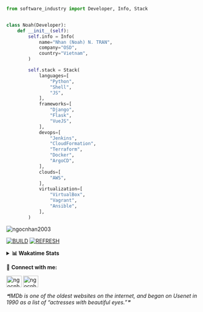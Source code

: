 ```python
from software_industry import Developer, Info, Stack


class Noah(Developer):
    def __init__(self):
        self.info = Info(
            name="Nhan (Noah) N. TRAN",
            company="OSD",
            country="Vietnam",
        )

        self.stack = Stack(
            languages=[
                "Python",
                "Shell",
                "JS",
            ],
            frameworks=[
                "Django",
                "Flask",
                "VueJS",
            ],
            devops=[
                "Jenkins",
                "CloudFormation",
                "Terraform",
                "Docker",
                "ArgoCD",
            ],
            clouds=[
                "AWS",
            ],
            virtualization=[
                "VirtualBox",
                "Vagrant",
                "Ansible",
            ],
        )
```
<img src="https://komarev.com/ghpvc/?username=ngocnhan2003&label=Profile%20views&color=0e75b6&style=flat" alt="ngocnhan2003" /> 

[![BUILD](https://github.com/ngocnhan2003/ngocnhan2003/actions/workflows/001_build.yml/badge.svg)](https://github.com/ngocnhan2003/ngocnhan2003/actions/workflows/001_build.yml)
[![REFRESH](https://github.com/ngocnhan2003/ngocnhan2003/actions/workflows/002_refresh.yml/badge.svg)](https://github.com/ngocnhan2003/ngocnhan2003/actions/workflows/002_refresh.yml)

<details> 
  <summary><b>📊 Wakatime Stats</b></summary>
  <br>
  
<!--START_SECTION:waka-->
![Code Time](http://img.shields.io/badge/Code%20Time-600%20hrs-blue)

**I'm an Early 🐤** 

```text
🌞 Morning    45 commits     █████░░░░░░░░░░░░░░░░░░░░   21.33% 
🌆 Daytime    71 commits     ████████░░░░░░░░░░░░░░░░░   33.65% 
🌃 Evening    35 commits     ████░░░░░░░░░░░░░░░░░░░░░   16.59% 
🌙 Night      60 commits     ███████░░░░░░░░░░░░░░░░░░   28.44%

```
📅 **I'm Most Productive on Wednesday** 

```text
Monday       29 commits     ███░░░░░░░░░░░░░░░░░░░░░░   13.74% 
Tuesday      31 commits     ███░░░░░░░░░░░░░░░░░░░░░░   14.69% 
Wednesday    80 commits     █████████░░░░░░░░░░░░░░░░   37.91% 
Thursday     44 commits     █████░░░░░░░░░░░░░░░░░░░░   20.85% 
Friday       4 commits      ░░░░░░░░░░░░░░░░░░░░░░░░░   1.9% 
Saturday     9 commits      █░░░░░░░░░░░░░░░░░░░░░░░░   4.27% 
Sunday       14 commits     █░░░░░░░░░░░░░░░░░░░░░░░░   6.64%

```


📊 **This Week I Spent My Time On** 

```text
⌚︎ Time Zone: Asia/Ho_Chi_Minh

💬 Programming Languages: 
Go                       15 hrs 52 mins      ██████████████████░░░░░░░   75.42% 
JavaScript               1 hr 18 mins        █░░░░░░░░░░░░░░░░░░░░░░░░   6.18% 
YAML                     1 hr 9 mins         █░░░░░░░░░░░░░░░░░░░░░░░░   5.52% 
GraphQL                  58 mins             █░░░░░░░░░░░░░░░░░░░░░░░░   4.6% 
SQL                      46 mins             █░░░░░░░░░░░░░░░░░░░░░░░░   3.66%

🔥 Editors: 
GoLand                   18 hrs 15 mins      █████████████████████░░░░   86.69% 
VS Code                  2 hrs 48 mins       ███░░░░░░░░░░░░░░░░░░░░░░   13.31%

💻 Operating System: 
Linux                    21 hrs 3 mins       █████████████████████████   100.0%

```

**I Mostly Code in Python** 

```text
Python                   14 repos            ███████████░░░░░░░░░░░░░░   43.75% 
JavaScript               6 repos             ████░░░░░░░░░░░░░░░░░░░░░   18.75% 
TypeScript               2 repos             █░░░░░░░░░░░░░░░░░░░░░░░░   6.25% 
Kotlin                   2 repos             █░░░░░░░░░░░░░░░░░░░░░░░░   6.25% 
Vue                      2 repos             █░░░░░░░░░░░░░░░░░░░░░░░░   6.25%

```



 Last Updated on 20/10/2022 16:21:06 UTC+7
<!--END_SECTION:waka-->
</details>

🔗 **Connect with me:**

<a href="https://linkedin.com/in/ngocnhan2003" target="blank"><img align="center" src="https://raw.githubusercontent.com/rahuldkjain/github-profile-readme-generator/master/src/images/icons/Social/linked-in-alt.svg" alt="ngocnhan2003" height="30" width="40" /></a>
<a href="https://instagram.com/ngocnhan2003" target="blank"><img align="center" src="https://raw.githubusercontent.com/rahuldkjain/github-profile-readme-generator/master/src/images/icons/Social/instagram.svg" alt="ngocnhan2003" height="30" width="40" /></a>


<!--STARTS_HERE_QUOTE_README-->
<i>❝IMDb is one of the oldest websites on the internet, and began on Usenet in 1990 as a list of “actresses with beautiful eyes.”❞</i>
<!--ENDS_HERE_QUOTE_README-->
